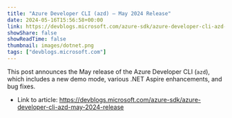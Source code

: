 ```yaml
---
title: "Azure Developer CLI (azd) – May 2024 Release"
date: 2024-05-16T15:56:58+00:00
link: https://devblogs.microsoft.com/azure-sdk/azure-developer-cli-azd-may-2024-release
showShare: false
showReadTime: false
thumbnail: images/dotnet.png
tags: ["devblogs.microsoft.com"]
---
```

This post announces the May release of the Azure Developer CLI (`azd`), which includes a new demo mode, various .NET Aspire enhancements, and bug fixes.

- Link to article: https://devblogs.microsoft.com/azure-sdk/azure-developer-cli-azd-may-2024-release